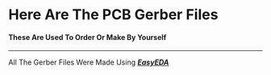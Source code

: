 # Here Are The PCB Gerber Files

#### **These Are Used To Order Or Make By Yourself**

---

All The Gerber Files Were Made Using [_**EasyEDA**_](https://easyeda.com/)

